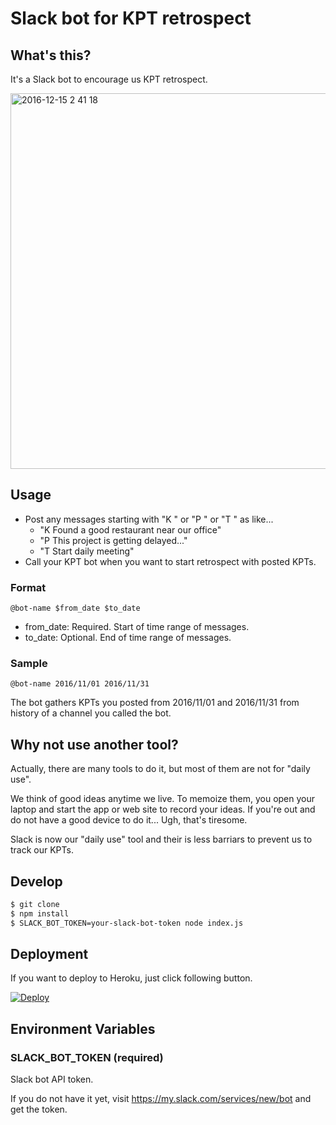 # Slack bot for KPT retrospect

## What's this?

It's a Slack bot to encourage us KPT retrospect.

<img width="601" alt="2016-12-15 2 41 18" src="https://cloud.githubusercontent.com/assets/1811616/21193586/2282b71a-c270-11e6-99f8-d562cc02cfba.png">

## Usage

- Post any messages starting with "K " or "P " or "T " as like...
  - "K Found a good restaurant near our office"
  - "P This project is getting delayed..."
  - "T Start daily meeting"
- Call your KPT bot when you want to start retrospect with posted KPTs.

### Format

`@bot-name $from_date $to_date`

- from_date: Required. Start of time range of messages.
- to_date:   Optional. End of time range of messages.

### Sample

`@bot-name 2016/11/01 2016/11/31`

The bot gathers KPTs you posted from 2016/11/01 and 2016/11/31 from history of a channel you called the bot.

## Why not use another tool?

Actually, there are many tools to do it, but most of them are not for "daily use".

We think of good ideas anytime we live. To memoize them, you open your laptop and start the app or web site to record your ideas. If you're out and do not have a good device to do it... Ugh, that's tiresome.

Slack is now our "daily use" tool and their is less barriars to prevent us to track our KPTs.

## Develop

```bash
$ git clone
$ npm install
$ SLACK_BOT_TOKEN=your-slack-bot-token node index.js
```

## Deployment

If you want to deploy to Heroku, just click following button.

[![Deploy](https://www.herokucdn.com/deploy/button.svg)](https://heroku.com/deploy)

## Environment Variables

### SLACK_BOT_TOKEN (required)

Slack bot API token.

If you do not have it yet, visit https://my.slack.com/services/new/bot and get the token.
